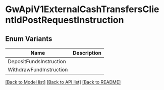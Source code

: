 # GwApiV1ExternalCashTransfersClientIdPostRequestInstruction

## Enum Variants

| Name | Description |
|---- | -----|
| DepositFundsInstruction |  |
| WithdrawFundInstruction |  |

[[Back to Model list]](../README.md#documentation-for-models) [[Back to API list]](../README.md#documentation-for-api-endpoints) [[Back to README]](../README.md)


